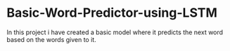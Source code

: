 # Basic-Word-Predictor-using-LSTM
In this project i have created a basic model where it predicts the next word based on the words given to it.
